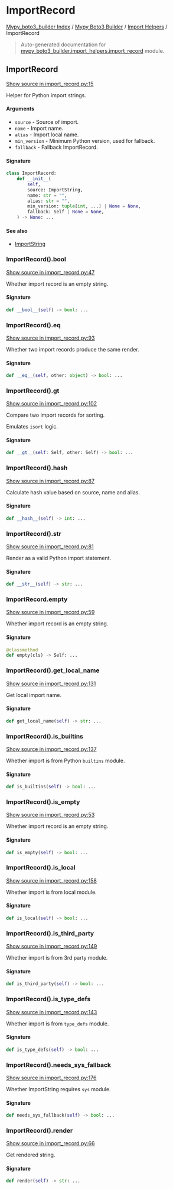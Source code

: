 # ImportRecord

[Mypy_boto3_builder Index](../../README.md#mypy_boto3_builder-index) / [Mypy Boto3 Builder](../index.md#mypy-boto3-builder) / [Import Helpers](./index.md#import-helpers) / ImportRecord

> Auto-generated documentation for [mypy_boto3_builder.import_helpers.import_record](https://github.com/youtype/mypy_boto3_builder/blob/main/mypy_boto3_builder/import_helpers/import_record.py) module.

## ImportRecord

[Show source in import_record.py:15](https://github.com/youtype/mypy_boto3_builder/blob/main/mypy_boto3_builder/import_helpers/import_record.py#L15)

Helper for Python import strings.

#### Arguments

- `source` - Source of import.
- `name` - Import name.
- `alias` - Import local name.
- `min_version` - Minimum Python version, used for fallback.
- `fallback` - Fallback ImportRecord.

#### Signature

```python
class ImportRecord:
    def __init__(
        self,
        source: ImportString,
        name: str = "",
        alias: str = "",
        min_version: tuple[int, ...] | None = None,
        fallback: Self | None = None,
    ) -> None: ...
```

#### See also

- [ImportString](./import_string.md#importstring)

### ImportRecord().__bool__

[Show source in import_record.py:47](https://github.com/youtype/mypy_boto3_builder/blob/main/mypy_boto3_builder/import_helpers/import_record.py#L47)

Whether import record is an empty string.

#### Signature

```python
def __bool__(self) -> bool: ...
```

### ImportRecord().__eq__

[Show source in import_record.py:93](https://github.com/youtype/mypy_boto3_builder/blob/main/mypy_boto3_builder/import_helpers/import_record.py#L93)

Whether two import records produce the same render.

#### Signature

```python
def __eq__(self, other: object) -> bool: ...
```

### ImportRecord().__gt__

[Show source in import_record.py:102](https://github.com/youtype/mypy_boto3_builder/blob/main/mypy_boto3_builder/import_helpers/import_record.py#L102)

Compare two import records for sorting.

Emulates `isort` logic.

#### Signature

```python
def __gt__(self: Self, other: Self) -> bool: ...
```

### ImportRecord().__hash__

[Show source in import_record.py:87](https://github.com/youtype/mypy_boto3_builder/blob/main/mypy_boto3_builder/import_helpers/import_record.py#L87)

Calculate hash value based on source, name and alias.

#### Signature

```python
def __hash__(self) -> int: ...
```

### ImportRecord().__str__

[Show source in import_record.py:81](https://github.com/youtype/mypy_boto3_builder/blob/main/mypy_boto3_builder/import_helpers/import_record.py#L81)

Render as a valid Python import statement.

#### Signature

```python
def __str__(self) -> str: ...
```

### ImportRecord.empty

[Show source in import_record.py:59](https://github.com/youtype/mypy_boto3_builder/blob/main/mypy_boto3_builder/import_helpers/import_record.py#L59)

Whether import record is an empty string.

#### Signature

```python
@classmethod
def empty(cls) -> Self: ...
```

### ImportRecord().get_local_name

[Show source in import_record.py:131](https://github.com/youtype/mypy_boto3_builder/blob/main/mypy_boto3_builder/import_helpers/import_record.py#L131)

Get local import name.

#### Signature

```python
def get_local_name(self) -> str: ...
```

### ImportRecord().is_builtins

[Show source in import_record.py:137](https://github.com/youtype/mypy_boto3_builder/blob/main/mypy_boto3_builder/import_helpers/import_record.py#L137)

Whether import is from Python `builtins` module.

#### Signature

```python
def is_builtins(self) -> bool: ...
```

### ImportRecord().is_empty

[Show source in import_record.py:53](https://github.com/youtype/mypy_boto3_builder/blob/main/mypy_boto3_builder/import_helpers/import_record.py#L53)

Whether import record is an empty string.

#### Signature

```python
def is_empty(self) -> bool: ...
```

### ImportRecord().is_local

[Show source in import_record.py:158](https://github.com/youtype/mypy_boto3_builder/blob/main/mypy_boto3_builder/import_helpers/import_record.py#L158)

Whether import is from local module.

#### Signature

```python
def is_local(self) -> bool: ...
```

### ImportRecord().is_third_party

[Show source in import_record.py:149](https://github.com/youtype/mypy_boto3_builder/blob/main/mypy_boto3_builder/import_helpers/import_record.py#L149)

Whether import is from 3rd party module.

#### Signature

```python
def is_third_party(self) -> bool: ...
```

### ImportRecord().is_type_defs

[Show source in import_record.py:143](https://github.com/youtype/mypy_boto3_builder/blob/main/mypy_boto3_builder/import_helpers/import_record.py#L143)

Whether import is from `type_defs` module.

#### Signature

```python
def is_type_defs(self) -> bool: ...
```

### ImportRecord().needs_sys_fallback

[Show source in import_record.py:176](https://github.com/youtype/mypy_boto3_builder/blob/main/mypy_boto3_builder/import_helpers/import_record.py#L176)

Whether ImportString requires `sys` module.

#### Signature

```python
def needs_sys_fallback(self) -> bool: ...
```

### ImportRecord().render

[Show source in import_record.py:66](https://github.com/youtype/mypy_boto3_builder/blob/main/mypy_boto3_builder/import_helpers/import_record.py#L66)

Get rendered string.

#### Signature

```python
def render(self) -> str: ...
```
